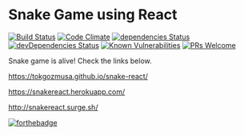 # Snake Game using React

[![Build Status](https://travis-ci.org/tokgozmusa/snake-react.svg?branch=master)](https://travis-ci.org/tokgozmusa/snake-react)
[![Code Climate](https://codeclimate.com/github/tokgozmusa/snake-react/badges/gpa.svg)](https://codeclimate.com/github/tokgozmusa/snake-react)
[![dependencies Status](https://david-dm.org/tokgozmusa/snake-react/status.svg)](https://david-dm.org/tokgozmusa/snake-react)
[![devDependencies Status](https://david-dm.org/tokgozmusa/snake-react/dev-status.svg)](https://david-dm.org/tokgozmusa/snake-react?type=dev)
[![Known Vulnerabilities](https://snyk.io/test/github/tokgozmusa/snake-react/badge.svg)](https://snyk.io/test/github/tokgozmusa/snake-react)
[![PRs Welcome](https://img.shields.io/badge/PRs-welcome-brightgreen.svg)](https://github.com/tokgozmusa/snake-react)

Snake game is alive! Check the links below.

https://tokgozmusa.github.io/snake-react/

https://snakereact.herokuapp.com/

http://snakereact.surge.sh/

[![forthebadge](http://forthebadge.com/images/badges/built-with-love.svg)](https://github.com/tokgozmusa)
